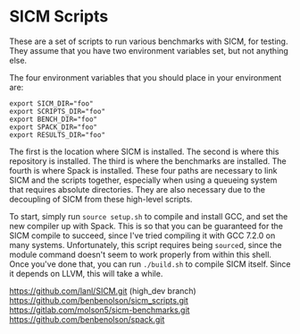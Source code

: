 SICM Scripts
============

These are a set of scripts to run various benchmarks with SICM, for testing.
They assume that you have two environment variables set, but not anything else.

The four environment variables that you should place in your environment are:
```
export SICM_DIR="foo"
export SCRIPTS_DIR="foo"
export BENCH_DIR="foo"
export SPACK_DIR="foo"
export RESULTS_DIR="foo"
```
The first is the location where SICM is installed. The second is where this
repository is installed. The third is where the benchmarks are installed.
The fourth is where Spack is installed.
These four paths are necessary to link SICM and the scripts
together, especially when using a queueing system that requires absolute directories.
They are also necessary due to the decoupling of SICM from these high-level scripts.

To start, simply run `source setup.sh` to compile and install GCC, and set the
new compiler up with Spack. This is so that you can be guaranteed for the SICM
compile to succeed, since I've tried compiling it with GCC 7.2.0 on many
systems.  Unfortunately, this script requires being `source`d, since the module
command doesn't seem to work properly from within this shell. Once you've done
that, you can run `./build.sh` to compile SICM itself. Since it depends on LLVM,
this will take a while.

https://github.com/lanl/SICM.git (high_dev branch)
https://github.com/benbenolson/sicm_scripts.git
https://gitlab.com/molson5/sicm-benchmarks.git
https://github.com/benbenolson/spack.git
